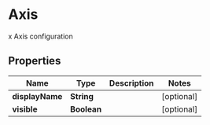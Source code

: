 

# Axis

x Axis configuration

## Properties

| Name | Type | Description | Notes |
|------------ | ------------- | ------------- | -------------|
|**displayName** | **String** |  |  [optional] |
|**visible** | **Boolean** |  |  [optional] |



